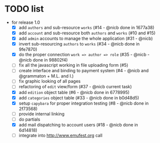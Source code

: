 # TODO list

* for release 1.0
  - [x] add `authors` and sub-resource `works` (#14 - @nicb done in 1677a38)
  - [x] add `account` and sub-resource both `authors` and `works` (#10 and #15)
  - [x] add `admin` accounts to manage the whole application (#31 - @nicb)
  - [x] invert sub-resourcing `authors` to `works` (#34 - @nicb done in 9fe7870)
  - [x] do the proper connection `work => author => role` (#35 - @nicb - @nicb done in 98802f4)
  - [ ] fix all the javascript working in file uploading form (#5)
  - [ ] create interface and binding to payment system (#4 - @nicb and @grammaton + M.L. and I.)
  - [ ] fix graphic looking of all pages
  - [ ] refactoring of `edit` view/form (#37 - @nicb current task)
  - [x] add `edition` object table (#6 - @nicb done in 6778995)
  - [x] add `categories` object table (#33 - @nicb done in b0d48d5)
  - [x] setup `capybara` for proper integration testing (#8 - @nicb done in 2f73568)
  - [ ] provide internal linking
  - [ ] do partials 
  - [x] add mail dispatching to account users (#18 - @nicb done in 6d14818)
  - [ ] integrate into http://www.emufest.org call
